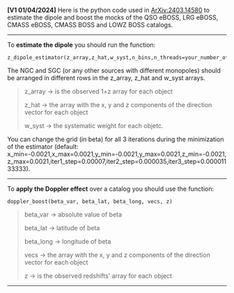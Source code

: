 **[V1 01/04/2024]** Here is the python code used in [ArXiv:2403.14580](https://arxiv.org/abs/2403.14580) to estimate the dipole and boost the mocks of the QSO eBOSS, LRG eBOSS, CMASS eBOSS, CMASS BOSS and LOWZ BOSS catalogs. 


---

To **estimate the dipole** you should run the function: 
```
z_dipole_estimator(z_array,z_hat,w_syst,n_bins,n_threads=your_number_of_threads) 
```
The NGC and SGC (or any other sources with different monopoles) should be arranged in different rows in the z_array, z_hat and w_syst arrays.  

> z_array $\rightarrow$ is the observed 1+z array for each object
>
> z_hat $\rightarrow$ the array with the x, y and z components of the direction vector for each object
>
> w_syst $\rightarrow$ the systematic weight for each objetc.

You can change the grid (in beta) for all 3 iterations during the minimization of the estimator (default: x_min=-0.0021,x_max=0.0021,y_min=-0.0021,y_max=0.0021,z_min=-0.0021,z_max=0.0021,iter1_step=0.00007,iter2_step=0.000035,iter3_step=0.00001133333).


---

To **apply the Doppler effect** over a catalog you should use the function: 
```
doppler_boost(beta_var, beta_lat, beta_long, vecs, z)
```
>beta_var $\rightarrow$ absolute value of beta
>
>beta_lat $\rightarrow$ latitude of beta
>
>beta_long $\rightarrow$ longitude of beta
>
>vecs $\rightarrow$ the array with the x, y and z components of the direction vector for each object 
>
>z $\rightarrow$ is the observed redshifts' array for each object

---
